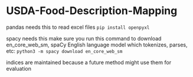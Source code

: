# USDA-Food-Description-Mapping

pandas needs this to read excel files
```pip install openpyxl```

spacy needs this
make sure you run this command to download en_core_web_sm, spaCy English language model
which tokenizes, parses, etc:
```python3 -m spacy download en_core_web_sm```


indices are maintained because a future method might use them for evaluation
